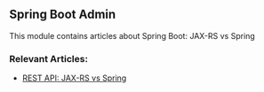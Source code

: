 ## Spring Boot Admin

This module contains articles about Spring Boot: JAX-RS vs Spring


### Relevant Articles: 

- [REST API: JAX-RS vs Spring](https://www.surya.com/rest-api-jax-rs-vs-spring)
